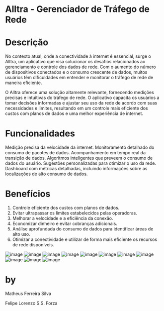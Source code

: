 # Alltra - Gerenciador de Tráfego de Rede

# Descrição
No contexto atual, onde a conectividade à internet é essencial, surge o Alltra, um aplicativo que visa solucionar os desafios relacionados ao gerenciamento e controle dos dados de rede. Com o aumento do número de dispositivos conectados e o consumo crescente de dados, muitos usuários têm dificuldades em entender e monitorar o tráfego de rede de maneira eficiente.

O Alltra oferece uma solução altamente relevante, fornecendo medições precisas e intuitivas do tráfego de rede. O aplicativo capacita os usuários a tomar decisões informadas e ajustar seu uso da rede de acordo com suas necessidades e limites, resultando em um controle mais eficiente dos custos com planos de dados e uma melhor experiência de internet.

# Funcionalidades
Medição precisa da velocidade da internet.
Monitoramento detalhado do consumo de pacotes de dados.
Acompanhamento em tempo real da transição de dados.
Algoritmos inteligentes que preveem o consumo de dados do usuário.
Sugestões personalizadas para otimizar o uso da rede.
Dashboard com métricas detalhadas, incluindo informações sobre as localizações de alto consumo de dados.

# Benefícios
1. Controle eficiente dos custos com planos de dados.
2. Evitar ultrapassar os limites estabelecidos pelas operadoras.
3. Melhorar a velocidade e a eficiência da conexão.
4. Economizar dinheiro e evitar cobranças adicionais.
5. Análise aprofundada do consumo de dados para identificar áreas de alto uso.
6. Otimizar a conectividade e utilizar de forma mais eficiente os recursos de rede disponíveis.

![image](https://github.com/Dunkz015/Alltra/assets/99222557/647dd4f9-3216-447d-a012-15fc61702a85)
![image](https://github.com/Dunkz015/Alltra/assets/99222557/8abba7ed-38cf-48ca-9b57-71def8f6fbfc)
![image](https://github.com/Dunkz015/Alltra/assets/99222557/e1bda9f6-844f-4ad2-b5c3-932e48ff78da)
![image](https://github.com/Dunkz015/Alltra/assets/99222557/dcbf52f2-3b34-4a3a-a74d-acfc1718b182)
![image](https://github.com/Dunkz015/Alltra/assets/99222557/6edeafca-1494-4557-9449-d98aa1030c60)
![image](https://github.com/Dunkz015/Alltra/assets/99222557/1961fc37-d3e7-418a-8e3a-7ac8da2c5445)
![image](https://github.com/Dunkz015/Alltra/assets/99222557/da308a3f-deda-471c-9440-f39407b6ec8d)
![image](https://github.com/Dunkz015/Alltra/assets/99222557/0e4028a7-86ac-40a8-a7fd-0a548d431448)
![image](https://github.com/Dunkz015/Alltra/assets/99222557/9d43fe1b-b556-4083-a14c-6e7512f49f76)
![image](https://github.com/Dunkz015/Alltra/assets/99222557/d1e0e62f-ad43-467f-af1c-8594f14347b0)
![image](https://github.com/Dunkz015/Alltra/assets/99222557/bb4b7cbf-18aa-4265-af0b-775e6efe2017)

# by
Matheus Ferreira Silva

Felipe Lorenzo S.S. Forza

